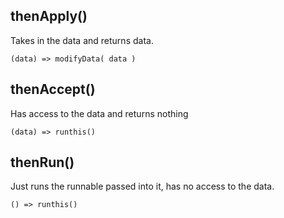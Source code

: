 ## thenApply()

Takes in the data and returns data.

```
(data) => modifyData( data )
```

## thenAccept()

Has access to the data and returns nothing

```
(data) => runthis()
```

## thenRun()

Just runs the runnable passed into it, has no access to the data.

```
() => runthis()
```